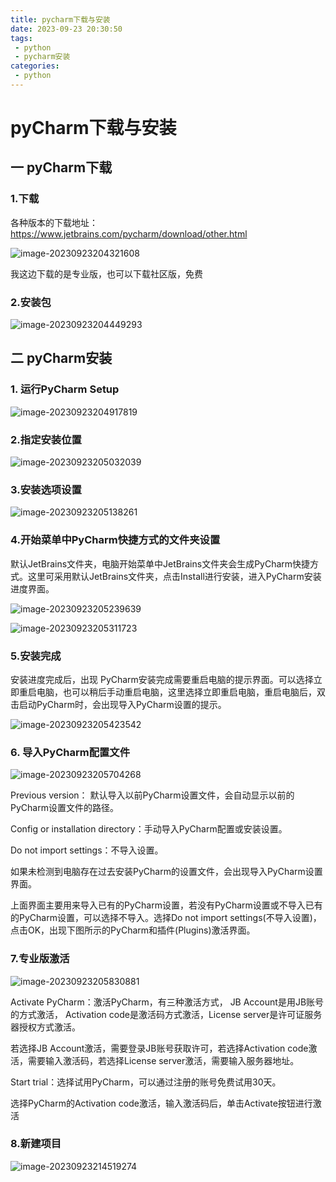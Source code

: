 ```yaml
---
title: pycharm下载与安装
date: 2023-09-23 20:30:50
tags:
 - python
 - pycharm安装
categories:
 - python
---
```


# pyCharm下载与安装

## 一 pyCharm下载

### 1.下载

各种版本的下载地址：https://www.jetbrains.com/pycharm/download/other.html

![image-20230923204321608](pycharm下载与安装/image-20230923204321608.png)

我这边下载的是专业版，也可以下载社区版，免费

### 2.安装包

![image-20230923204449293](pycharm下载与安装/image-20230923204449293.png)



## 二 pyCharm安装

### 1. 运行PyCharm Setup

![image-20230923204917819](pycharm下载与安装/image-20230923204917819.png)

### 2.指定安装位置

![image-20230923205032039](pycharm下载与安装/image-20230923205032039.png)

### 3.安装选项设置

![image-20230923205138261](pycharm下载与安装/image-20230923205138261.png)

### 4.开始菜单中PyCharm快捷方式的文件夹设置

默认JetBrains文件夹，电脑开始菜单中JetBrains文件夹会生成PyCharm快捷方式。这里可采用默认JetBrains文件夹，点击Install进行安装，进入PyCharm安装进度界面。

![image-20230923205239639](pycharm下载与安装/image-20230923205239639.png)

![image-20230923205311723](pycharm下载与安装/image-20230923205311723.png)

### 5.安装完成

安装进度完成后，出现 PyCharm安装完成需要重启电脑的提示界面。可以选择立即重启电脑，也可以稍后手动重启电脑，这里选择立即重启电脑，重启电脑后，双击启动PyCharm时，会出现导入PyCharm设置的提示。

![image-20230923205423542](pycharm下载与安装/image-20230923205423542.png)

### 6. 导入PyCharm配置文件

![image-20230923205704268](pycharm下载与安装/image-20230923205704268.png)

Previous version： 默认导入以前PyCharm设置文件，会自动显示以前的PyCharm设置文件的路径。

Config or installation directory：手动导入PyCharm配置或安装设置。

Do not import settings：不导入设置。

如果未检测到电脑存在过去安装PyCharm的设置文件，会出现导入PyCharm设置界面。

上面界面主要用来导入已有的PyCharm设置，若没有PyCharm设置或不导入已有的PyCharm设置，可以选择不导入。选择Do not import settings(不导入设置)，点击OK，出现下图所示的PyCharm和插件(Plugins)激活界面。

### 7.专业版激活

![image-20230923205830881](pycharm下载与安装/image-20230923205830881.png)

Activate PyCharm：激活PyCharm，有三种激活方式， JB Account是用JB账号的方式激活， Activation code是激活码方式激活，License server是许可证服务器授权方式激活。

若选择JB Account激活，需要登录JB账号获取许可，若选择Activation code激活，需要输入激活码，若选择License server激活，需要输入服务器地址。

Start trial：选择试用PyCharm，可以通过注册的账号免费试用30天。

选择PyCharm的Activation code激活，输入激活码后，单击Activate按钮进行激活

### 8.新建项目

![image-20230923214519274](pycharm下载与安装/image-20230923214519274.png)
